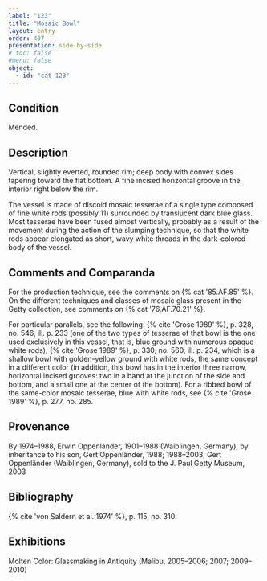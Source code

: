 ```yaml
---
label: "123"
title: "Mosaic Bowl"
layout: entry
order: 407
presentation: side-by-side
# toc: false
#menu: false 
object:
  - id: "cat-123"
---
```


## Condition

Mended.

## Description

Vertical, slightly everted, rounded rim; deep body with convex sides tapering toward the flat bottom. A fine incised horizontal groove in the interior right below the rim.

The vessel is made of discoid mosaic tesserae of a single type composed of fine white rods (possibly 11) surrounded by translucent dark blue glass. Most tesserae have been fused almost vertically, probably as a result of the movement during the action of the slumping technique, so that the white rods appear elongated as short, wavy white threads in the dark-colored body of the vessel.

## Comments and Comparanda

For the production technique, see the comments on {% cat '85.AF.85' %}. On the different techniques and classes of mosaic glass present in the Getty collection, see comments on {% cat '76.AF.70.21' %}.

For particular parallels, see the following: {% cite 'Grose 1989' %}, p. 328, no. 546, ill. p. 233 (one of the two types of tesserae of that bowl is the one used exclusively in this vessel, that is, blue ground with numerous opaque white rods); {% cite 'Grose 1989' %}, p. 330, no. 560, ill. p. 234, which is a shallow bowl with golden-yellow ground with white rods, the same concept in a different color (in addition, this bowl has in the interior three narrow, horizontal incised grooves: two in a band at the junction of the side and bottom, and a small one at the center of the bottom). For a ribbed bowl of the same-color mosaic tesserae, blue with white rods, see {% cite 'Grose 1989' %}, p. 277, no. 285.

## Provenance

By 1974–1988, Erwin Oppenländer, 1901–1988 (Waiblingen, Germany), by inheritance to his son, Gert Oppenländer, 1988; 1988–2003, Gert Oppenländer (Waiblingen, Germany), sold to the J. Paul Getty Museum, 2003

## Bibliography

{% cite 'von Saldern et al. 1974' %}, p. 115, no. 310.

## Exhibitions

Molten Color: Glassmaking in Antiquity (Malibu, 2005–2006; 2007; 2009–2010)